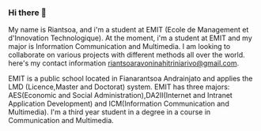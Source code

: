 ### Hi there 👋

My name is Riantsoa, and i'm a student at EMIT (Ecole de Management et d'Innovation Technologique).
At the moment, i'm a student at EMIT and my major is Information Communication and Multimedia.
I am looking to collaborate on various projects with different methods all over the world.
here's my contact information riantsoaravoninahitriniarivo@gmail.com.

EMIT is a public school located in Fianarantsoa Andrainjato and applies the LMD (Licence,Master and Doctorat) system.
EMIT has three majors: AES(Economic and Social Administration),DA2II(Internet and Intranet Application Development) and ICM(Information Communication and Multimedia).
I'm a third year student in a degree in a course in Communication and Multimedia.
